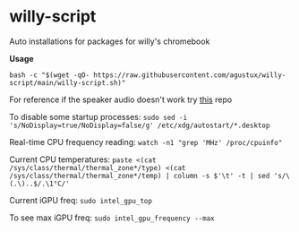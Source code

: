 # willy-script
Auto installations for packages for willy's chromebook

**Usage**

```
bash -c "$(wget -qO- https://raw.githubusercontent.com/agustux/willy-script/main/willy-script.sh)"
```
For reference if the speaker audio doesn't work try [this](https://github.com/WeirdTreeThing/chromebook-linux-audio) repo

To disable some startup processes: `sudo sed -i 's/NoDisplay=true/NoDisplay=false/g' /etc/xdg/autostart/*.desktop`

Real-time CPU frequency reading: `watch -n1 "grep 'MHz' /proc/cpuinfo"`

Current CPU temperatures: `paste <(cat /sys/class/thermal/thermal_zone*/type) <(cat /sys/class/thermal/thermal_zone*/temp) | column -s $'\t' -t | sed 's/\(.\)..$/.\1°C/'`

Current iGPU freq: `sudo intel_gpu_top`

To see max iGPU freq: `sudo intel_gpu_frequency --max`
